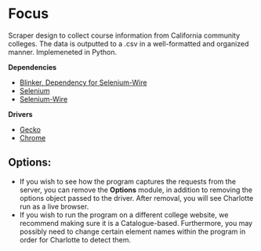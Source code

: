 # Focus
Scraper design to collect course information from California community colleges. The data is outputted to a .csv in a well-formatted and organized manner. Implemeneted in Python.

**Dependencies**

- [Blinker, Dependency for Selenium-Wire](https://pypi.org/project/blinker/)
- [Selenium](https://pypi.org/project/selenium/)
- [Selenium-Wire](https://pypi.org/project/selenium-wire/)

**Drivers**

- [Gecko](https://pypi.org/project/blinker/)
- [Chrome](https://googlechromelabs.github.io/chrome-for-testing/)

## Options:
- If you wish to see how the program captures the requests from the server, you can remove the **Options** module, in addition to removing the options object passed to the driver. After removal, you will see Charlotte run as a live browser.
- If you wish to run the program on a different college website, we recommend making sure it is a Catalogue-based. Furthermore, you may possibly need to change certain element names within the program in order for Charlotte to detect them.
